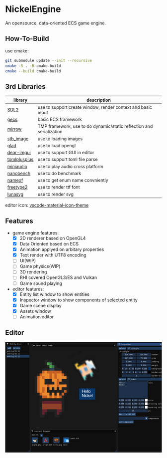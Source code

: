 # NickelEngine

An opensource, data-oriented ECS game engine.

## How-To-Build

use cmake:

```bash
git submodule update --init --recursive
cmake -S . -B cmake-build
cmake --build cmake-build
```

## 3rd Libraries

|library|description|
|--|--|
|[SDL2](https://github.com/libsdl-org/SDL)| use to support create window, render context and basic input|
|[gecs](https://github.com/VisualGMQ/gecs.git)| basic ECS framework|
|[mirrow](https://github.com/VisualGMQ/mirrow.git)| TMP framework, use to do dynamic/static reflection and serialization|
|[stb_image](http://nothings.org/stb)| use to loading images|
|[glad](https://glad.dav1d.de/)| use to load opengl|
|[dear-imgui](https://github.com/ocornut/imgui)| use to support GUI in editor|
|[tomlplusplus](https://github.com/marzer/tomlplusplus)| use to support toml file parse|
|[miniaudio](https://miniaud.io/)| use to play audio cross platform|
|[nanobench](https://nanobench.ankerl.com/)| use to do benchmark|
|[nameof](https://github.com/Neargye/nameof)| use to get enum name convniently|
|[freetype2](https://freetype.org/)| use to render ttf font|
|[lunasvg](https://github.com/sammycage/lunasvg)| use to render svg|

editor icon: [vscode-material-icon-theme](https://github.com/PKief/vscode-material-icon-theme)

## Features

* game engine features:
    - [x] 2D renderer based on OpenGL4
    - [x] Data Oriented based on ECS
    - [x] Animation applyed on arbitary properties
    - [x] Text render with UTF8 encoding
    - [ ] UI(WIP)
    - [ ] Game physics(WIP)
    - [ ] 3D rendering
    - [ ] RHI covered OpenGL3/ES and Vulkan
    - [ ] Game sound playing
* editor features:
    - [x] Entity list window to show entities
    - [x] Inspector window to show components of selected entity
    - [x] Game scene display
    - [x] Assets window
    - [ ] Animation editor

## Editor

![editor](./snapshot/editor.png)